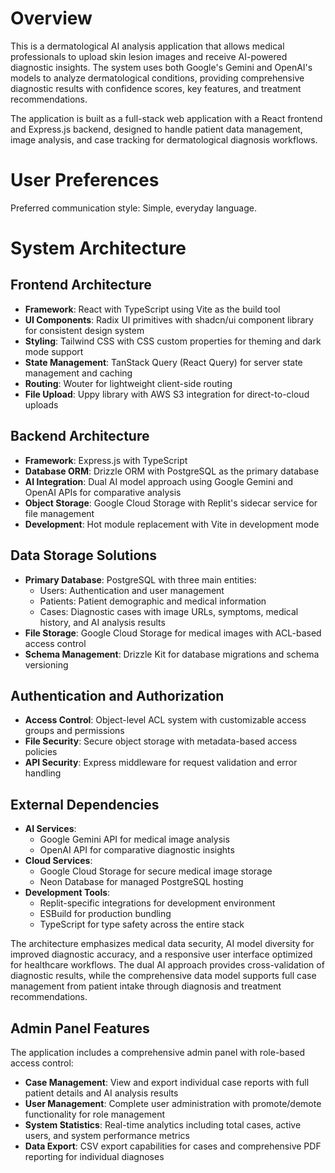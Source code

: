 # Overview

This is a dermatological AI analysis application that allows medical professionals to upload skin lesion images and receive AI-powered diagnostic insights. The system uses both Google's Gemini and OpenAI's models to analyze dermatological conditions, providing comprehensive diagnostic results with confidence scores, key features, and treatment recommendations.

The application is built as a full-stack web application with a React frontend and Express.js backend, designed to handle patient data management, image analysis, and case tracking for dermatological diagnosis workflows.

# User Preferences

Preferred communication style: Simple, everyday language.

# System Architecture

## Frontend Architecture

- **Framework**: React with TypeScript using Vite as the build tool
- **UI Components**: Radix UI primitives with shadcn/ui component library for consistent design system
- **Styling**: Tailwind CSS with CSS custom properties for theming and dark mode support
- **State Management**: TanStack Query (React Query) for server state management and caching
- **Routing**: Wouter for lightweight client-side routing
- **File Upload**: Uppy library with AWS S3 integration for direct-to-cloud uploads

## Backend Architecture

- **Framework**: Express.js with TypeScript
- **Database ORM**: Drizzle ORM with PostgreSQL as the primary database
- **AI Integration**: Dual AI model approach using Google Gemini and OpenAI APIs for comparative analysis
- **Object Storage**: Google Cloud Storage with Replit's sidecar service for file management
- **Development**: Hot module replacement with Vite in development mode

## Data Storage Solutions

- **Primary Database**: PostgreSQL with three main entities:
  - Users: Authentication and user management
  - Patients: Patient demographic and medical information
  - Cases: Diagnostic cases with image URLs, symptoms, medical history, and AI analysis results
- **File Storage**: Google Cloud Storage for medical images with ACL-based access control
- **Schema Management**: Drizzle Kit for database migrations and schema versioning

## Authentication and Authorization

- **Access Control**: Object-level ACL system with customizable access groups and permissions
- **File Security**: Secure object storage with metadata-based access policies
- **API Security**: Express middleware for request validation and error handling

## External Dependencies

- **AI Services**:
  - Google Gemini API for medical image analysis
  - OpenAI API for comparative diagnostic insights
- **Cloud Services**:
  - Google Cloud Storage for secure medical image storage
  - Neon Database for managed PostgreSQL hosting
- **Development Tools**:
  - Replit-specific integrations for development environment
  - ESBuild for production bundling
  - TypeScript for type safety across the entire stack

The architecture emphasizes medical data security, AI model diversity for improved diagnostic accuracy, and a responsive user interface optimized for healthcare workflows. The dual AI approach provides cross-validation of diagnostic results, while the comprehensive data model supports full case management from patient intake through diagnosis and treatment recommendations.

## Admin Panel Features

The application includes a comprehensive admin panel with role-based access control:

- **Case Management**: View and export individual case reports with full patient details and AI analysis results
- **User Management**: Complete user administration with promote/demote functionality for role management
- **System Statistics**: Real-time analytics including total cases, active users, and system performance metrics
- **Data Export**: CSV export capabilities for cases and comprehensive PDF reporting for individual diagnoses
